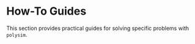 # How-To Guides

This section provides practical guides for solving specific problems with `polysim`.
